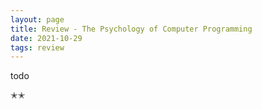 ```yaml
---
layout: page
title: Review - The Psychology of Computer Programming
date: 2021-10-29
tags: review
---
```


todo

✭✭

